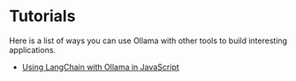 # Tutorials

Here is a list of ways you can use Ollama with other tools to build interesting applications.

- [Using LangChain with Ollama in JavaScript](./tutorials/langchainjs.md)